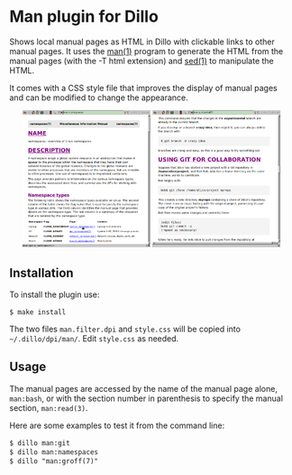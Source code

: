 # Man plugin for Dillo

Shows local manual pages as HTML in Dillo with clickable links to other
manual pages. It uses the [man(1)](man:man) program to generate the HTML
from the manual pages (with the -T html extension) and [sed(1)](man:sed)
to manipulate the HTML.

It comes with a CSS style file that improves the display of manual
pages and can be modified to change the appearance.

<p align="center"><img src="screenshot.png" width="45%" />
<img src="screenshot2.png" width="45%" /></p>

## Installation

To install the plugin use:

```
$ make install
```

The two files `man.filter.dpi` and `style.css` will be copied into 
`~/.dillo/dpi/man/`. Edit `style.css` as needed.

## Usage

The manual pages are accessed by the name of the manual page alone, 
`man:bash`, or with the section number in parenthesis to specify the
manual section, `man:read(3)`.

Here are some examples to test it from the command line:

```
$ dillo man:git
$ dillo man:namespaces
$ dillo "man:groff(7)"
```
